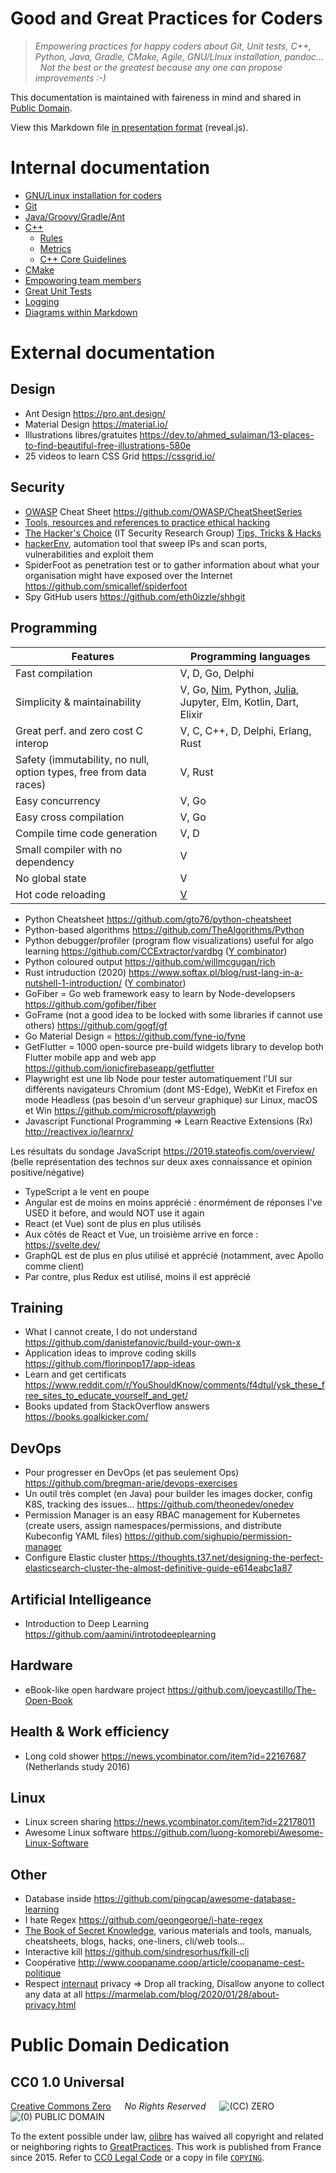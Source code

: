 Good and Great Practices for Coders
===================================

> *Empowering practices for happy coders about Git, Unit tests, C++, Python, Java, Gradle, CMake, Agile, GNU/LInux installation, pandoc... &nbsp; Not the best or the greatest because any one can propose improvements :-)*

This documentation is maintained with faireness in mind and shared in [Public Domain](#public-domain-dedication).

View this Markdown file [in presentation format](http://olibre.github.io/GreatPractices/pres.html#/) (reveal.js).


Internal documentation
======================

* [GNU/Linux installation for coders](./install)
* [Git](./git)
* [Java/Groovy/Gradle/Ant](./java)
* [C++](./cpp)
    * [Rules](cpp/rules.md)
    * [Metrics](cpp/lint.md)
    * [C++ Core Guidelines](cpp/cpp_core_guidelines.md)
* [CMake](./cmake)
* [Empoworing team members](./team)
* [Great Unit Tests](./unit-test)
* [Logging](./log)
* [Diagrams within Markdown](./markdown)



External documentation
======================


Design
------

* Ant Design https://pro.ant.design/
* Material Design https://material.io/
* Illustrations libres/gratuites https://dev.to/ahmed_sulaiman/13-places-to-find-beautiful-free-illustrations-580e
* 25 videos to learn CSS Grid https://cssgrid.io/ 


Security
--------

* [OWASP](https://en.wikipedia.org/wiki/OWASP) Cheat Sheet https://github.com/OWASP/CheatSheetSeries
* [Tools, resources and references to practice ethical hacking](https://github.com/sundowndev/hacker-roadmap)
* [The Hacker's Choice](https://github.com/hackerschoice) (IT Security Research Group) [Tips, Tricks & Hacks](https://github.com/hackerschoice/thc-tips-tricks-hacks-cheat-sheet)
* [hackerEnv](https://github.com/abdulr7mann/hackerEnv), automation tool that sweep IPs and scan ports, vulnerabilities and exploit them
* SpiderFoot as penetration test or to gather information about what your organisation might have exposed over the Internet https://github.com/smicallef/spiderfoot
* Spy GitHub users https://github.com/eth0izzle/shhgit


Programming
-----------

|Features                            | Programming languages |
|----------------------------------- | --------------------- |
|Fast compilation                    | V, D, Go, Delphi|
|Simplicity & maintainability        | V, Go, [Nim](https://nim-lang.org/), Python, [Julia](https://en.wikipedia.org/wiki/Julia_(programming_language)), Jupyter, Elm, Kotlin, Dart, Elixir   |
|Great perf. and zero cost C interop | V, C, C++, D, Delphi, Erlang, Rust|
|Safety (immutability, no null, option types, free from data races) | V, Rust|
|Easy concurrency                    | V, Go|
|Easy cross compilation              | V, Go|
|Compile time code generation        | V, D |
|Small compiler with no dependency   | V    |
|No global state                     | V    |
|Hot code reloading                  | [V](https://vlang.io)    |

* Python Cheatsheet https://github.com/gto76/python-cheatsheet
* Python-based algorithms https://github.com/TheAlgorithms/Python
* Python debugger/profiler (program flow visualizations) useful for algo learning https://github.com/CCExtractor/vardbg ([Y combinator](https://news.ycombinator.com/item?id=22170206))
* Python coloured output https://github.com/willmcgugan/rich
* Rust intruduction (2020) https://www.softax.pl/blog/rust-lang-in-a-nutshell-1-introduction/ ([Y combinator](https://news.ycombinator.com/item?id=22176968))
* GoFiber = Go web framework easy to learn by Node-developsers https://github.com/gofiber/fiber
* GoFrame (not a good idea to be locked with some libraries if cannot use others)  https://github.com/gogf/gf
* Go Material Design = https://github.com/fyne-io/fyne
* GetFlutter = 1000 open-source pre-build widgets library to develop both Flutter mobile app and web app https://github.com/ionicfirebaseapp/getflutter
* Playwright est une lib Node pour tester automatiquement l'UI sur différents navigateurs Chromium (dont MS-Edge), WebKit et Firefox en mode Headless (pas besoin d'un serveur graphique) sur Linux, macOS et Win https://github.com/microsoft/playwrigh
* Javascript Functional Programming => Learn Reactive Extensions (Rx) http://reactivex.io/learnrx/

Les résultats du sondage JavaScript https://2019.stateofjs.com/overview/  
(belle représentation des technos sur deux axes connaissance et opinion positive/négative)

* TypeScript a le vent en poupe
* Angular est de moins en moins apprécié : énormément de réponses I've USED it before, and would NOT use it again
* React (et Vue) sont de plus en plus utilisés
* Aux côtés de React et Vue, un troisième arrive en force : https://svelte.dev/
* GraphQL est de plus en plus utilisé et apprécié (notamment, avec Apollo comme client)
* Par contre, plus Redux est utilisé, moins il est apprécié 


Training
----------

* What I cannot create, I do not understand https://github.com/danistefanovic/build-your-own-x
* Application ideas to improve coding skills https://github.com/florinpop17/app-ideas
* Learn and get certificats https://www.reddit.com/r/YouShouldKnow/comments/f4dtul/ysk_these_free_sites_to_educate_yourself_and_get/
* Books updated from StackOverflow answers https://books.goalkicker.com/



DevOps
------

* Pour progresser en DevOps (et pas seulement Ops) https://github.com/bregman-arie/devops-exercises
* Un outil très complet (en Java) pour builder les images docker, config K8S, tracking des issues… https://github.com/theonedev/onedev
* Permission Manager is an easy RBAC management for Kubernetes (create users, assign namespaces/permissions, and distribute Kubeconfig YAML files) https://github.com/sighupio/permission-manager
* Configure Elastic cluster https://thoughts.t37.net/designing-the-perfect-elasticsearch-cluster-the-almost-definitive-guide-e614eabc1a87


Artificial Intelligeance
------------------------

* Introduction to Deep Learning https://github.com/aamini/introtodeeplearning


Hardware
--------

* eBook-like open hardware project  https://github.com/joeycastillo/The-Open-Book



Health & Work efficiency
------------------------

* Long cold shower https://news.ycombinator.com/item?id=22167687 (Netherlands study 2016) 


Linux
-----

* Linux screen sharing https://news.ycombinator.com/item?id=22178011
* Awesome Linux software https://github.com/luong-komorebi/Awesome-Linux-Software


Other
-----

* Database inside https://github.com/pingcap/awesome-database-learning
* I hate Regex https://github.com/geongeorge/i-hate-regex
* [The Book of Secret Knowledge](https://github.com/trimstray/the-book-of-secret-knowledge/blob/master/README.md#anger-table-of-contents), various materials and tools, manuals, cheatsheets, blogs, hacks, one-liners, cli/web tools…
* Interactive kill https://github.com/sindresorhus/fkill-cli
* Coopérative http://www.coopaname.coop/article/coopaname-cest-politique
* Respect [internaut](https://en.wikipedia.org/wiki/Internaut) privacy => Drop all tracking, Disallow anyone to collect any data at all  https://marmelab.com/blog/2020/01/28/about-privacy.html



Public Domain Dedication
========================
CC0 1.0 Universal
-----------------

[Creative Commons Zero] &emsp; *No Rights Reserved*  &emsp; ![(CC) ZERO] &nbsp; ![(0) PUBLIC DOMAIN]

[Creative Commons Zero]: https://creativecommons.org/publicdomain/zero/1.0/deed "CC0 summary for non-lawyers" 
[(CC) ZERO]:             https://licensebuttons.net/l/zero/1.0/80x15.png "Logo Creative Commons Zero (CC0) 1.0"
[(0) PUBLIC DOMAIN]:     https://licensebuttons.net/p/zero/1.0/80x15.png "Logo CC0 1.0 Public Domain"

To the extent possible under law, [olibre](mailto:olibre@Lmap.org) 
has waived all copyright and related or neighboring rights to [GreatPractices]. 
This work is published from France since 2015.
Refer to [CC0 Legal Code] or a copy in file [`COPYING`].

[CC0 Legal Code]: https://creativecommons.org/publicdomain/zero/1.0/legalcode "CC0 full legal text for lawyers"
[GreatPractices]: https://github.com/olibre/GreatPractices "GreatPractices project hosted on GitHub" 
[`COPYING`]:      ./COPYING
